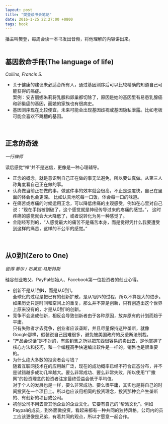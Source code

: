 ```yaml
---
layout: post
title: "樊登读书会笔记"
date: 2016-1-25 22:27:00 +0800
tags: book
---
```


播主叫樊登，每周会读一本书发出音频，将他理解的内容讲出来。
<br/>
<br/>

基因救命手冊(The language of life)
------
*Collins, Francis S.*

* 关于健康的建议未必适合所有人，通过基因测序后可以比较精确的知道自己可能获得的癌症。  
案例：安吉丽娜朱莉将乳腺和卵巢都切除了，原因是她的基因里有易患乳腺癌和卵巢癌的基因，而她的家族也有很病史。
* 基因测序现在比较便宜，未来可能会出现基因歧视或基因隐私泄露。比如老板可能会喜欢不跳槽的基因。

<br/>

正念的奇迹
------
*一行禅师*

读后感觉“禅”并不是迷信，更像是一种心理辅导。

* 正念的概念，就是意识到自己正在做的事无法避免，所以要认真做。从第三人称角度看自己正在做的事。
* 认真做当前正在做的事，做这件事的效率就会很高，不止是速度快，自己在里面的体会也会更深。
比如认真地吃每一口饭，体会每一口的味道。
* 在痛苦或疼痛的时候运用正念，可以降低疼痛的主观感受，例如在心里对自己说：“现在手指被割破了，这个感觉就是神经传导过来的疼痛的感觉。”，
这时疼痛的感觉就会大大降低了，或者说转化为另一种感觉了。
* 金刚经写到的，“人感觉最大的痛苦不是痛苦本身，而是觉得凭什么我要遭受到这样的痛苦，这样的不公平的感觉。”

<br/>

从0到1(Zero to One)
------
*彼得·蒂尔 / 布莱克·马斯特斯*

硅谷创业教父、PayPal创始人、Facebook第一位投资者的创业心得。

* 创新不是从1到N，而是从0到1。  
全球化的过程是把已有的创新扩散，是从1到N的过程，所以不算是大的进步。  
如果历史只是时间和空间上的重复，那么并不算是创新，只有创造出这个世界上原来没有的，才是从0到1的创新。
* 竞争不会造成创新，相反会导致创新者由于各种原因，放弃原有的计划而趋于平庸。  
只有失败者才去竞争，创业者应该垄断，并且尽量保持这种垄断，就像Google那样，假装说自己困难很多，避免被美国政府的反垄断法制裁。  
* “产品会说话”是不对的，有些销售之所以把东西很容易的卖出去，是他掌握了核心方法和技巧，和一个编程高手快速编出软件是一样的。销售也是很重要的。
* 为什么绝大多数的投资者会亏钱？  
随着互联网技术在的应用越广泛，现在的成功概率已经不符合正态分布，并不是试错越多成功几率越大。要么非常成功、要么非常失败，所以使用“广撒网”的投资理念的投资者注定最终受益会低于平均值。  
对于个人的发展也是一样，要么非常成功、要么很平庸，其实也是将自己的时间投资在一个项目上。所以也应该用相同的投资理念，投资那种会产生垄断的、有创新的项目或公司。
* 初创公司不用去管其他企业的企业文化，它要有自己的“帮派文化”。例如Paypal的成员，到外面做投资，看起来都有一种共同的独特风格。公司内的员工应该更像是兄弟，有着共同的观点，所以才愿意一起合作。













